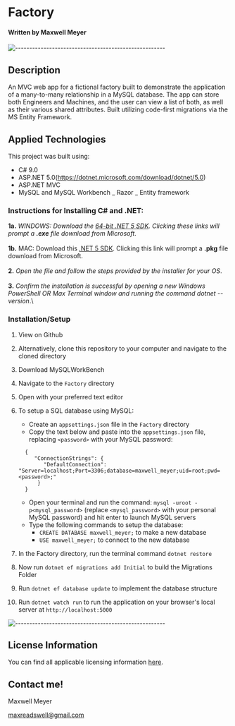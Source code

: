 # Factory

#### Written by Maxwell Meyer

![-----------------------------------------------------](https://raw.githubusercontent.com/andreasbm/readme/master/assets/lines/rainbow.png)

## Description

An MVC web app for a fictional factory built to demonstrate the application of a many-to-many relationship in a MySQL database. The app can store both Engineers and Machines, and the user can view a list of both, as well as their various shared attributes. Built utilizing code-first migrations via the MS Entity Framework.

## Applied Technologies

This project was built using:

- C# 9.0
- ASP.NET 5.0(https://dotnet.microsoft.com/download/dotnet/5.0)
- ASP.NET MVC
- MySQL and MySQL Workbench
  _ Razor
  _ Entity framework

### Instructions for Installing C# and .NET:

**1a.** _WINDOWS: Download the [64-bit .NET 5 SDK](https://dotnet.microsoft.com/download/dotnet/thank-you/sdk-5.0.102-windows-x64-installer). Clicking these links will prompt a **.exe** file download from Microsoft_.\
 \
 **1b.** MAC: Download this [.NET 5 SDK](https://dotnet.microsoft.com/download/dotnet/thank-you/sdk-5.0.100-macos-x64-installer). Clicking this link will prompt a **.pkg** file download from Microsoft.\
 \
 **2.** _Open the file and follow the steps provided by the installer for your OS_.\
 \
 **3.** _Confirm the installation is successful by opening a new Windows PowerShell OR Max Terminal window and running the command dotnet --version_.\

### Installation/Setup

1. View on Github

2. Alternatively, clone this repository to your computer and navigate to the cloned directory

3. Download MySQLWorkBench

4. Navigate to the `Factory` directory
5. Open with your preferred text editor
6. To setup a SQL database using MySQL:

   - Create an `appsettings.json` file in the `Factory` directory
   - Copy the text below and paste into the `appsettings.json` file, replacing `<password>` with your MySQL password:

   ```
     {
        "ConnectionStrings": {
           "DefaultConnection": "Server=localhost;Port=3306;database=maxwell_meyer;uid=root;pwd=<password>;"
         }
     }
   ```

   - Open your terminal and run the command: `mysql -uroot -p<mysql_password>` (replace `<mysql_password>` with your personal MySQL password) and hit enter to launch MySQL servers
   - Type the following commands to setup the database:
     - `CREATE DATABASE maxwell_meyer;` to make a new database
     - `USE maxwell_meyer;` to connect to the new database

7. In the Factory directory, run the terminal command `dotnet restore`

8. Now run `dotnet ef migrations add Initial` to build the Migrations Folder

9. Run `dotnet ef database update` to implement the database structure

10. Run `dotnet watch run` to run the application on your browser's local server at `http://localhost:5000`

![-----------------------------------------------------](https://raw.githubusercontent.com/andreasbm/readme/master/assets/lines/rainbow.png)

## License Information

You can find all applicable licensing information [here](https://opensource.org/licenses/MIT).

## Contact me!

Maxwell Meyer

maxreadswell@gmail.com
